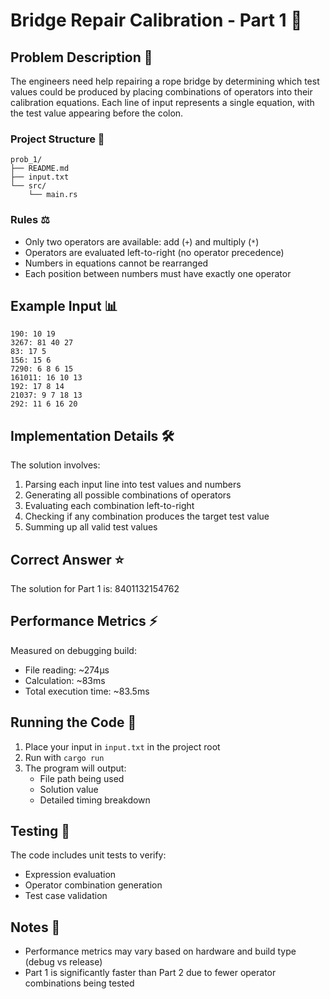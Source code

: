 # Bridge Repair Calibration - Part 1 🌉

## Problem Description 📝
The engineers need help repairing a rope bridge by determining which test values could be produced by placing combinations of operators into their calibration equations. Each line of input represents a single equation, with the test value appearing before the colon.

### Project Structure 📂
```
prob_1/
├── README.md
├── input.txt
└── src/
    └── main.rs
```

### Rules ⚖️
- Only two operators are available: add (`+`) and multiply (`*`)
- Operators are evaluated left-to-right (no operator precedence)
- Numbers in equations cannot be rearranged
- Each position between numbers must have exactly one operator

## Example Input 📊
```
190: 10 19
3267: 81 40 27
83: 17 5
156: 15 6
7290: 6 8 6 15
161011: 16 10 13
192: 17 8 14
21037: 9 7 18 13
292: 11 6 16 20
```

## Implementation Details 🛠️
The solution involves:
1. Parsing each input line into test values and numbers
2. Generating all possible combinations of operators
3. Evaluating each combination left-to-right
4. Checking if any combination produces the target test value
5. Summing up all valid test values

## Correct Answer ⭐
The solution for Part 1 is: 8401132154762

## Performance Metrics ⚡
Measured on debugging build:
- File reading: ~274µs
- Calculation: ~83ms
- Total execution time: ~83.5ms

## Running the Code 🚀
1. Place your input in `input.txt` in the project root
2. Run with `cargo run`
3. The program will output:
   - File path being used
   - Solution value
   - Detailed timing breakdown

## Testing 🧪
The code includes unit tests to verify:
- Expression evaluation
- Operator combination generation
- Test case validation

## Notes 📓
- Performance metrics may vary based on hardware and build type (debug vs release)
- Part 1 is significantly faster than Part 2 due to fewer operator combinations being tested